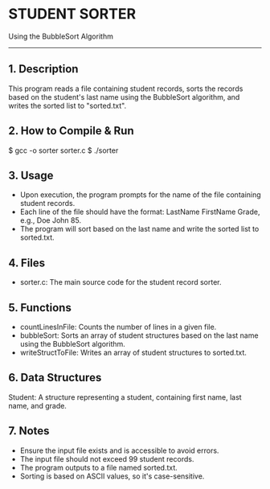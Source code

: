 # STUDENT SORTER
Using the BubbleSort Algorithm

---

## 1. Description

This program reads a file containing student records, sorts the records based on the student's last name using the BubbleSort algorithm, and writes the sorted list to "sorted.txt".

## 2. How to Compile & Run

$ gcc -o sorter sorter.c
$ ./sorter

## 3. Usage

- Upon execution, the program prompts for the name of the file containing student records.
- Each line of the file should have the format: LastName FirstName Grade, e.g., Doe John 85.
- The program will sort based on the last name and write the sorted list to sorted.txt.

## 4. Files

- sorter.c: The main source code for the student record sorter.

## 5. Functions

- countLinesInFile: Counts the number of lines in a given file.
- bubbleSort: Sorts an array of student structures based on the last name using the BubbleSort algorithm.
- writeStructToFile: Writes an array of student structures to sorted.txt.

## 6. Data Structures

Student: A structure representing a student, containing first name, last name, and grade.

## 7. Notes

- Ensure the input file exists and is accessible to avoid errors.
- The input file should not exceed 99 student records.
- The program outputs to a file named sorted.txt.
- Sorting is based on ASCII values, so it's case-sensitive.
